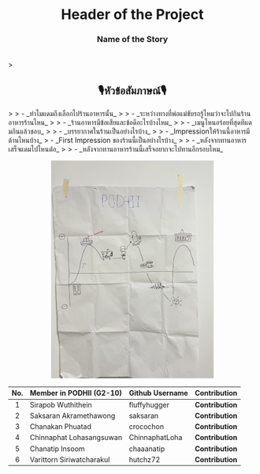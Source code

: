 <!--Header of the Project (h1)-->
<h1 align="center">Header of the Project</h1>
<!--Name of the Story (h3)-->
<h3 align="center">Name of the Story</h3><br>
<!--Questions asked during the interview-->
> <h2 align='center'>🎙️หัวข้อสัมภาษณ์🎙️</h2>
> 
> - _ทำไมแดมถึงเลือกไปร้านอาหารนั้น_
>
> - _ระหว่างทางที่พ่อแม่ขับรถรู้ไหมว่าจะไปกินร้านอาหารร้านไหน_
>
> - _ร้านอาหารมีข้อเสียและข้อดีอะไรบ้างไหม_
>
> - _เมนูไหนอร่อยที่สุดทีแดมกินแล้วชอบ_
>
> - _บรรยากาศในร้านเป็นอย่างไรบ้าง_
>
> - _Impressionให้ร้านนี้อาหารมีด้านไหนบ้าง_
>    - _First Impression ของร้านนี้เป็นอย่างไรบ้าง_
>
> - _หลังจากทานอาหารเสร็จแดมไปไหนต่่อ_
>
> - _หลังจากทานอาหารร้านนี้เสร็จอยากจะไปทานอีกรอบไหม_

<!--Summary of interview as What-how-why table-->

<!--What you have inferred as Think-Feel-->

<!--Journey map from class (ratio 11/14)-->
<p align="center">
  <img src="img/Journey_map_origin.jpg" alt="Journey map from class" width="330px" height"420px">
</p>
<!--Summary/lessons learned from in class presentation and feedback (I like, I wish)-->

<!--Revised Journey map, What-how-why, and/or Think-Feel-->

<!--Identified insights-->

<!--PoV statement-->

<!--Each team member's contribution in this assignment-->
No. | Member in PODHII (G2-10) | Github Username | Contribution
:---:|:---|:---|:---
1 | Sirapob Wuthithein | fluffyhugger | **Contribution**
2 | Saksaran Akramethawong | saksaran | **Contribution**
3 | Chanakan Phuatad | crocochon | **Contribution**
4 | Chinnaphat Lohasangsuwan | ChinnaphatLoha | **Contribution**
5 | Chanatip Insoom | chaaanatip | **Contribution**
6 | Varittorn Siriwatcharakul | hutchz72 | **Contribution**
